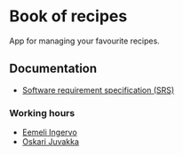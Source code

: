 # Book of recipes
App for managing your favourite recipes.

## Documentation

- [Software requirement specification (SRS)](https://github.com/Jeemlei/RecipeBook/blob/main/Documentation/SRS.md)

### Working hours
- [Eemeli Ingervo](https://github.com/Jeemlei/RecipeBook/blob/main/Documentation/working-hours-jeemlei.md)
- [Oskari Juvakka](https://github.com/Jeemlei/RecipeBook/blob/main/Documentation/working-hours-juboskar.md)
